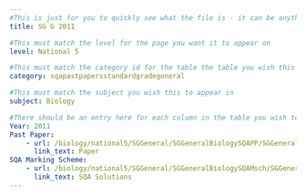 ```yaml
---
#This is just for you to quickly see what the file is - it can be anything you want
title: SG G 2011

#This must match the level for the page you want it to appear on
level: National 5

#This must match the category id for the table the table you wish this to appear in
category: sqapastpapersstandardgradegeneral

#This must match the subject you wish this to appear in
subject: Biology

#There should be an entry here for each column in the table you wish to populate:
Year: 2011
Past Paper:
    - url: /biology/national5/SGGeneral/SGGeneralBiologySQAPP/SGGeneralBiologySQApp2011.pdf
      link_text: Paper
SQA Marking Scheme:
    - url: /biology/national5/SGGeneral/SGGeneralBiologySQAMsch/SGGeneralBiologySQAmsch2011.pdf
      link_text: SQA Solutions
---
```


